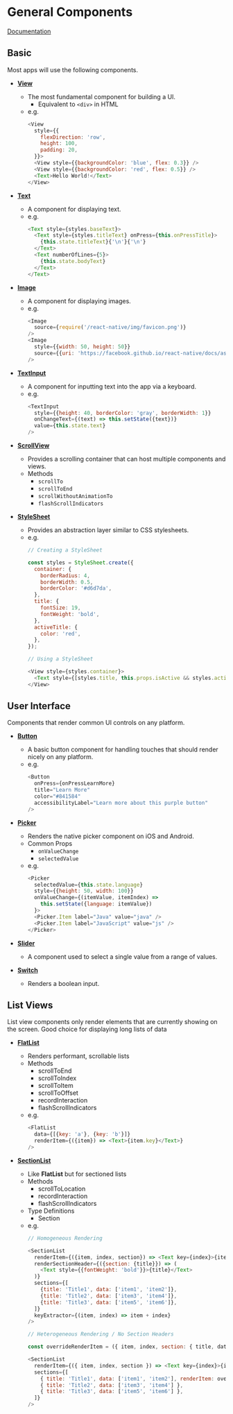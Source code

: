 # General Components

[Documentation](https://facebook.github.io/react-native/docs/components-and-apis.html)

## Basic

Most apps will use the following components.

- **[View](https://facebook.github.io/react-native/docs/view.html)**
  - The most fundamental component for building a UI.
    - Equivalent to ```<div>``` in HTML
  - e.g.
    ```js
    <View
      style={{
        flexDirection: 'row',
        height: 100,
        padding: 20,
      }}>
      <View style={{backgroundColor: 'blue', flex: 0.3}} />
      <View style={{backgroundColor: 'red', flex: 0.5}} />
      <Text>Hello World!</Text>
    </View>
    ```

- **[Text](https://facebook.github.io/react-native/docs/text.html)**
  - A component for displaying text.
  - e.g.
    ```js
    <Text style={styles.baseText}>
      <Text style={styles.titleText} onPress={this.onPressTitle}>
        {this.state.titleText}{'\n'}{'\n'}
      </Text>
      <Text numberOfLines={5}>
        {this.state.bodyText}
      </Text>
    </Text>
    ```

- **[Image](https://facebook.github.io/react-native/docs/image.html)**
  - A component for displaying images.
  - e.g.
    ```js
    <Image
      source={require('/react-native/img/favicon.png')}
    />
    <Image
      style={{width: 50, height: 50}}
      source={{uri: 'https://facebook.github.io/react-native/docs/assets/favicon.png'}}
    />
    ```

- **[TextInput](https://facebook.github.io/react-native/docs/textinput.html)**
  - A component for inputting text into the app via a keyboard.
  - e.g.
    ```js
    <TextInput
      style={{height: 40, borderColor: 'gray', borderWidth: 1}}
      onChangeText={(text) => this.setState({text})}
      value={this.state.text}
    />
    ```

- **[ScrollView](https://facebook.github.io/react-native/docs/scrollview.html)**
  - Provides a scrolling container that can host multiple components and views.
  - Methods
    - ```scrollTo```
    - ```scrollToEnd```
    - ```scrollWithoutAnimationTo```
    - ```flashScrollIndicators```

- **[StyleSheet](https://facebook.github.io/react-native/docs/stylesheet.html)**
  - Provides an abstraction layer similar to CSS stylesheets.
  - e.g.
    ```js
    // Creating a StyleSheet

    const styles = StyleSheet.create({
      container: {
        borderRadius: 4,
        borderWidth: 0.5,
        borderColor: '#d6d7da',
      },
      title: {
        fontSize: 19,
        fontWeight: 'bold',
      },
      activeTitle: {
        color: 'red',
      },
    });
    ```
    ```js
    // Using a StyleSheet

    <View style={styles.container}>
      <Text style={[styles.title, this.props.isActive && styles.activeTitle]} />
    </View>
    ```

## User Interface

Components that render common UI controls on any platform.

- **[Button](https://facebook.github.io/react-native/docs/button.html)**
  - A basic button component for handling touches that should render nicely on any platform.
  - e.g.
    ```js
    <Button
      onPress={onPressLearnMore}
      title="Learn More"
      color="#841584"
      accessibilityLabel="Learn more about this purple button"
    />
    ```

- **[Picker](https://facebook.github.io/react-native/docs/picker.html)**
  - Renders the native picker component on iOS and Android.
  - Common Props
    - ```onValueChange```
    - ```selectedValue```
  - e.g.
    ```js
    <Picker
      selectedValue={this.state.language}
      style={{height: 50, width: 100}}
      onValueChange={(itemValue, itemIndex) =>
        this.setState({language: itemValue})
      }>
      <Picker.Item label="Java" value="java" />
      <Picker.Item label="JavaScript" value="js" />
    </Picker>
    ```

- **[Slider](https://facebook.github.io/react-native/docs/slider.html)**
  - A component used to select a single value from a range of values.

- **[Switch](https://facebook.github.io/react-native/docs/switch.html)**
  - Renders a boolean input.
  
## List Views

List view components only render elements that are currently showing on the screen. Good choice for displaying long lists of data

- **[FlatList](https://facebook.github.io/react-native/docs/flatlist.html)**
  - Renders performant, scrollable lists
  - Methods
    - scrollToEnd
    - scrollToIndex
    - scrollToItem
    - scrollToOffset
    - recordInteraction
    - flashScrollIndicators
  - e.g.
    ```js
    <FlatList
      data={[{key: 'a'}, {key: 'b'}]}
      renderItem={({item}) => <Text>{item.key}</Text>}
    />
    ```

- **[SectionList](https://facebook.github.io/react-native/docs/sectionlist.html)**
  - Like **FlatList** but for sectioned lists
  - Methods
    - scrollToLocation
    - recordInteraction
    - flashScrollIndicators
  - Type Definitions
    - Section
  - e.g.
    ```js
    // Homogeneous Rendering
    
    <SectionList
      renderItem={({item, index, section}) => <Text key={index}>{item}</Text>}
      renderSectionHeader={({section: {title}}) => (
        <Text style={{fontWeight: 'bold'}}>{title}</Text>
      )}
      sections={[
        {title: 'Title1', data: ['item1', 'item2']},
        {title: 'Title2', data: ['item3', 'item4']},
        {title: 'Title3', data: ['item5', 'item6']},
      ]}
      keyExtractor={(item, index) => item + index}
    />
    ```
    ```js
    // Heterogeneous Rendering / No Section Headers
    
    const overrideRenderItem = ({ item, index, section: { title, data } }) => <Text key={index}>Override{item}</Text>

    <SectionList
      renderItem={({ item, index, section }) => <Text key={index}>{item}</Text>}
      sections={[
        { title: 'Title1', data: ['item1', 'item2'], renderItem: overrideRenderItem },
        { title: 'Title2', data: ['item3', 'item4'] },
        { title: 'Title3', data: ['item5', 'item6'] },
      ]}
    />
    ```
